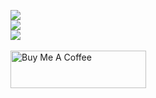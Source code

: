 <img src="https://streak-stats.demolab.com?user=codekristaps&theme=highcontrast&hide_border=true&border_radius=5&card_width=800"></br>
<img src="https://github-readme-stats.vercel.app/api?username=codekristaps&show_icons=true&hide_border=true&theme=vision-friendly-dark"></br>
<img src="https://github-readme-stats.vercel.app/api/top-langs/?username=codekristaps&size_weight=0.15&hide_border=true&count_weight=0.5&layout=compact&theme=vision-friendly-dark"></br>
</br>
<a href="https://www.buymeacoffee.com/thecodekristaps" target="_blank"><img src="https://cdn.buymeacoffee.com/buttons/v2/default-yellow.png" alt="Buy Me A Coffee" style="height: 60px !important;width: 217px !important;" ></a>

<img src="https://komarev.com/ghpvc/?username=codekristaps&style=for-the-badge&color=orange" alt=""/>
